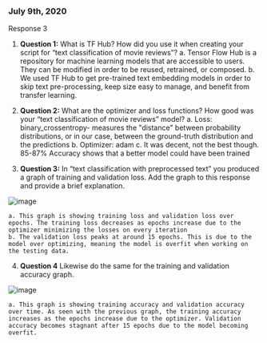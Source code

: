 ### July 9th, 2020

Response 3
1. **Question 1:**	What is TF Hub?  How did you use it when creating your script for “text classification of movie reviews”?
	a.	Tensor Flow Hub is a repository for machine learning models that are accessible to users. They can be modified in order to be reused, retrained, or composed.
	b.	We used TF Hub to get pre-trained text embedding models in order to skip text pre-processing, keep size easy to manage, and benefit from transfer learning. 
	
2. **Question 2:**	What are the optimizer and loss functions?  How good was your “text classification of movie reviews” model?
	a.	Loss: binary_crossentropy- measures the "distance" between probability distributions, or in our case, between the ground-truth distribution and the predictions
	b.	Optimizer: adam
	c.	It was decent, not the best though. 85-87% Accuracy shows that a better model could have been trained
	
3. **Question 3:**	In “text classification with preprocessed text” you produced a graph of training and validation loss.  Add the graph to this response and provide a brief explanation.

![image](https://user-images.githubusercontent.com/67920563/87247962-d931ae80-c424-11ea-8de1-9e1b70e6541c.png)

	a. This graph is showing training loss and validation loss over epochs. The training loss decreases as epochs increase due to the optimizer minimizing the losses on every iteration
	b. The validation loss peaks at around 15 epochs. This is due to the model over optimizing, meaning the model is overfit when working on the testing data.

4. **Question 4** Likewise do the same for the training and validation accuracy graph.

![image](https://user-images.githubusercontent.com/67920563/87248113-902e2a00-c425-11ea-8260-67bb46d697b5.png)

	a. This graph is showing training accuracy and validation accuracy over time. As seen with the previous graph, the training accuracy increases as the epochs increase due to the optimizer. Validation accuracy becomes stagnant after 15 epochs due to the model becoming overfit.
